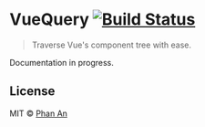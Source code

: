 # VueQuery [![Build Status](https://travis-ci.org/phanan/vuequery.svg?branch=master)](https://travis-ci.org/phanan/vuequery)

> Traverse Vue's component tree with ease.

Documentation in progress.

## License

MIT &copy; [Phan An](http://phanan.net)
